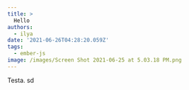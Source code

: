 ```yaml
---
title: >
  Hello
authors:
  - ilya
date: '2021-06-26T04:28:20.059Z'
tags: 
  - ember-js
image: /images/Screen Shot 2021-06-25 at 5.03.18 PM.png
---
```

Testa. 
sd
    